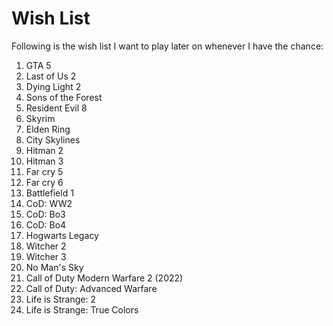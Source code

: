 
# Wish List

Following is the wish list I want to play later on whenever I have the chance:

1. GTA 5
2. Last of Us 2
3. Dying Light 2
4. Sons of the Forest
5. Resident Evil 8
6. Skyrim
7. Elden Ring
8. City Skylines
9. Hitman 2
10. Hitman 3
11. Far cry 5
12. Far cry 6
13. Battlefield 1
14. CoD: WW2
15. CoD: Bo3
16. CoD: Bo4
17. Hogwarts Legacy
18. Witcher 2
19. Witcher 3
20. No Man's Sky
21. Call of Duty Modern Warfare 2 (2022)
22. Call of Duty: Advanced Warfare 
23. Life is Strange: 2
24. Life is Strange: True Colors